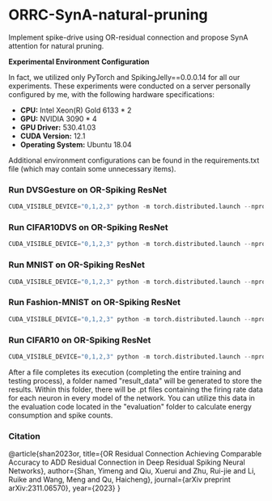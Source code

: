 # ORRC-SynA-natural-pruning
Implement spike-drive using OR-residual connection and propose SynA attention for natural pruning.

**Experimental Environment Configuration**

In fact, we utilized only PyTorch and SpikingJelly==0.0.0.14 for all our experiments. These experiments were conducted on a server personally configured by me, with the following hardware specifications:

- **CPU:** Intel Xeon(R) Gold 6133 * 2
- **GPU:** NVIDIA 3090 * 4
- **GPU Driver:** 530.41.03
- **CUDA Version:** 12.1
- **Operating System:** Ubuntu 18.04

Additional environment configurations can be found in the requirements.txt file (which may contain some unnecessary items).

### Run DVSGesture on OR-Spiking ResNet
```python
CUDA_VISIBLE_DEVICE="0,1,2,3" python -m torch.distributed.launch --nproc_per_node 4 OR_Spiking_ResNet_DvsGesture.py
```
### Run CIFAR10DVS on OR-Spiking ResNet
```python
CUDA_VISIBLE_DEVICE="0,1,2,3" python -m torch.distributed.launch --nproc_per_node 4 OR_Spiking_ResNet_CIFAR10DVS.py
```
### Run MNIST on OR-Spiking ResNet
```python
CUDA_VISIBLE_DEVICE="0,1,2,3" python -m torch.distributed.launch --nproc_per_node 4 OR_Spiking_ResNet_MNIST.py
```
### Run Fashion-MNIST on OR-Spiking ResNet
```python
CUDA_VISIBLE_DEVICE="0,1,2,3" python -m torch.distributed.launch --nproc_per_node 4 OR_Spiking_ResNet_FashionMNIST.py
```
### Run CIFAR10 on OR-Spiking ResNet
```python
CUDA_VISIBLE_DEVICE="0,1,2,3" python -m torch.distributed.launch --nproc_per_node 4 OR_Spiking_ResNet_CIFAR10.py
```

After a file completes its execution (completing the entire training and testing process), a folder named "result_data" will be generated to store the results. Within this folder, there will be .pt files containing the firing rate data for each neuron in every model of the network. You can utilize this data in the evaluation code located in the "evaluation" folder to calculate energy consumption and spike counts.

### Citation
@article{shan2023or,
  title={OR Residual Connection Achieving Comparable Accuracy to ADD Residual Connection in Deep Residual Spiking Neural Networks},
  author={Shan, Yimeng and Qiu, Xuerui and Zhu, Rui-jie and Li, Ruike and Wang, Meng and Qu, Haicheng},
  journal={arXiv preprint arXiv:2311.06570},
  year={2023}
}
